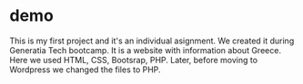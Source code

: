 # demo
This is my first project and it's an individual asignment. We created it during Generatia Tech bootcamp. It is a website with information about Greece. Here we used HTML, CSS, Bootsrap, PHP. Later, before moving to Wordpress we changed the files to PHP.
